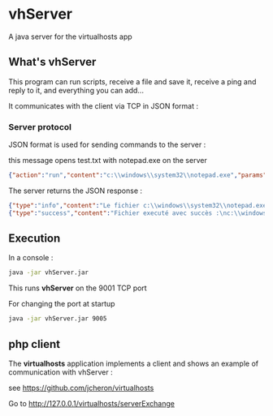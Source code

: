 # vhServer
A java server for the virtualhosts app

## What's vhServer
This program can run scripts, receive a file and save it, receive a ping and reply to it, and everything you can add...

It communicates with the client via TCP in JSON format :

### Server protocol
JSON format is used for sending commands to the server :

this message opens test.txt with notepad.exe on the server
```json
{"action":"run","content":"c:\\windows\\system32\\notepad.exe","params":["test.txt"]}
```
The server returns the JSON response :
```json
{"type":"info","content":"Le fichier c:\\windows\\system32\\notepad.exe existe\n"}|
{"type":"success","content":"Fichier executé avec succès :\nc:\\windows\\system32\\notepad.exe\n"}|
```

## Execution
In a console :
``` bash
java -jar vhServer.jar
```
This runs **vhServer** on  the 9001 TCP port

For changing the port at startup
``` bash
java -jar vhServer.jar 9005
```
## php client
The **virtualhosts** application implements a client and shows an example of communication with vhServer :

see https://github.com/jcheron/virtualhosts

Go to http://127.0.0.1/virtualhosts/serverExchange
